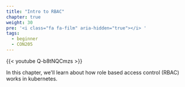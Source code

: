 ```yaml
---
title: "Intro to RBAC"
chapter: true
weight: 30
pre: '<i class="fa fa-film" aria-hidden="true"></i> '
tags:
  - beginner
  - CON205
---
```



{{< youtube Q-b8tNQCmzs >}}

In this chapter, we'll learn about how role based access control (RBAC) works in kubernetes.
